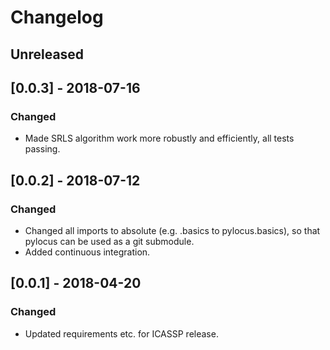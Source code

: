 # Changelog

## Unreleased 

## [0.0.3] - 2018-07-16
### Changed

- Made SRLS algorithm work more robustly and efficiently, all tests passing. 

## [0.0.2] - 2018-07-12
### Changed

- Changed all imports to absolute (e.g. .basics to pylocus.basics), so that pylocus can be used as a git submodule. 
- Added continuous integration. 

## [0.0.1] - 2018-04-20 
### Changed

- Updated requirements etc. for ICASSP release. 
